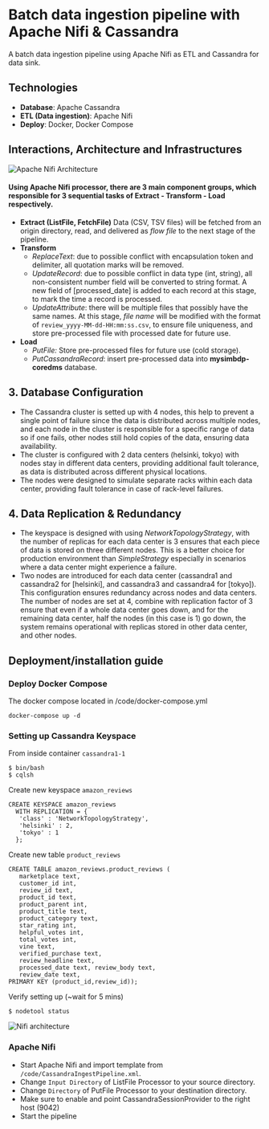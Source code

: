 # Batch data ingestion pipeline with Apache Nifi & Cassandra
A batch data ingestion pipeline using Apache Nifi as ETL and Cassandra for data sink.

## Technologies
- **Database**: Apache Cassandra
- **ETL (Data ingestion)**: Apache Nifi
- **Deploy**: Docker, Docker Compose

## Interactions, Architecture and Infrastructures
![Apache Nifi Architecture](https://i.ibb.co/Tvng14S/Pasted-image-20240215235735.png)

#### Using Apache Nifi processor, there are 3 main component groups, which responsible for 3 sequential tasks of Extract - Transform - Load respectively.
- **Extract (ListFile, FetchFile)**
Data (CSV, TSV files) will be fetched from an origin directory, read, and delivered as *flow file* to the next stage of the pipeline.
- **Transform**
   * *ReplaceText*: due to possible conflict with encapsulation token and delimiter, all quotation marks will be removed.
  * *UpdateRecord*: due to possible conflict in data type (int, string), all non-consistent number field will be converted to string format. A new field of [processed_date] is added to each record at this stage, to mark the time a record is processed.
  * *UpdateAttribute*: there will be multiple files that possibly have the same names. At this stage, *file name* will be modified with the format of `review_yyyy-MM-dd-HH:mm:ss.csv`, to ensure file uniqueness, and store pre-processed file with processed date for future use.
- **Load**
  * *PutFile:* Store pre-processed files for future use (cold storage).
  * *PutCassandraRecord*: insert pre-processed data into **mysimbdp-coredms** database.

##  3. Database Configuration
- The Cassandra cluster is setted up with 4 nodes, this help to prevent a single point of failure since the data is distributed across multiple nodes, and each node in the cluster is responsible for a specific range of data so if one fails, other nodes still hold copies of the data, ensuring data availability.
- The cluster is configured with 2 data centers (helsinki, tokyo) with nodes stay in different data centers, providing additional fault tolerance, as data is distributed across different physical locations.
- The nodes were designed to simulate separate racks within each data center, providing fault tolerance in case of rack-level failures.
## 4. Data Replication & Redundancy
- The keyspace is designed with using *NetworkTopologyStrategy*, with the number of replicas for each data center is 3 ensures that each piece of data is stored on three different nodes. This is a better choice for production environment than *SimpleStrategy* especially in scenarios where a data center might experience a failure.
- Two nodes are introduced for each data center (cassandra1 and cassandra2 for [helsinki], and cassandra3 and cassandra4 for [tokyo]).
This configuration ensures redundancy across nodes and data centers. The number of nodes are set at 4, combine with replication factor of 3 ensure that even if a whole data center goes down, and for the remaining data center, half the nodes (in this case is 1) go down, the system remains operational with replicas stored in other data center, and other nodes.

## Deployment/installation guide

### Deploy Docker Compose
The docker compose located in /code/docker-compose.yml
```
docker-compose up -d
```

### Setting up Cassandra Keyspace 
From inside container `cassandra1-1`
```
$ bin/bash
$ cqlsh
```

Create new keyspace `amazon_reviews`
```
CREATE KEYSPACE amazon_reviews
  WITH REPLICATION = {
   'class' : 'NetworkTopologyStrategy',
   'helsinki' : 2,
   'tokyo' : 1
  };
```

Create new table `product_reviews`
```
CREATE TABLE amazon_reviews.product_reviews (
   marketplace text,
   customer_id int,
   review_id text,
   product_id text,
   product_parent int,
   product_title text, 
   product_category text, 
   star_rating int,
   helpful_votes int,
   total_votes int,
   vine text,
   verified_purchase text,
   review_headline text,
   processed_date text, review_body text,
   review_date text,
PRIMARY KEY (product_id,review_id));
```

Verify setting up (~wait for 5 mins)
```
$ nodetool status
```
![Nifi architecture](https://i.ibb.co/tQrvZx5/image.png)

### Apache Nifi 
- Start Apache Nifi and import template from `/code/CassandraIngestPipeline.xml`.
- Change `Input Directory` of ListFile Processor to your source directory.
- Change `Directory` of PutFile Processor to your destination directory.
- Make sure to enable and point CassandraSessionProvider to the right host (9042)
- Start the pipeline
